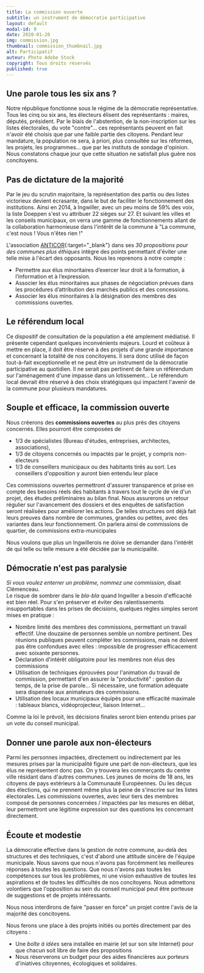 ```yaml
---
title: La commission ouverte
subtitle: un instrument de démocratie participative
layout: default
modal-id: 9
date: 2020-01-20
img: commission.jpg
thumbnail: commission_thumbnail.jpg
alt: Participatif
auteur: Photo Adobe Stock
copyright: Tous droits réservés
published: true
---
```


## Une parole tous les six ans ? ##
Notre république fonctionne sous le régime de la démocratie représentative. Tous les cinq ou six ans, les électeurs élisent des représentants : maires, députés, président. Par le biais de l'abstention, de la non-inscription sur les listes électorales, du vote "contre"... ces représentants peuvent en fait n'avoir été choisis que par une faible partie des citoyens. Pendant leur mandature, la population ne sera, à priori, plus consultée sur les réformes, les projets, les programmes... que par les instituts de sondage d'opinion. Nous constatons chaque jour que cette situation ne satisfait plus guère nos concitoyens.

## Pas de dictature de la majorité ##
Par le jeu du scrutin majoritaire, la représentation des partis ou des listes victorieux devient écrasante, dans le but de faciliter le fonctionnement des institutions. Ainsi en 2014, à Ingwiller, avec un peu moins de 59% des voix, la liste Doeppen s'est vu attribuer 22 sièges sur 27. 
Et suivant les villes et les conseils municipaux, on verra une gamme de fonctionnements allant de la collaboration harmonieuse dans l'intérêt de la commune à "La commune, c'est nous ! Vous n'êtes rien !"  

L'association [ANTICOR](https://www.anticor.org/){:target="_blank"} dans ses *30 propositions pour des communes plus éthiques* intègre des points permettant d'éviter une telle mise à l'écart des opposants. Nous les reprenons à notre compte :
* Permettre aux élus minoritaires d’exercer leur droit à la formation, à l’information et à l’expression.
* Associer les élus minoritaires aux phases de négociation prévues dans les procédures d’attribution des marchés publics et des concessions.
* Associer les élus minoritaires à la désignation des membres des commissions ouvertes.

## Le référendum local ##
Ce dispositif de consultation de la population a été amplement médiatisé. Il présente cependant quelques inconvénients majeurs. Lourd et coûteux à mettre en place, il doit être réservé à des projets d'une grande importance et concernant la totalité de nos concitoyens. Il sera donc utilisé de façon tout-à-fait exceptionnelle et ne peut être un instrument de la démocratie participative au quotidien. Il ne serait pas pertinent de faire un référendum sur l'aménagement d'une impasse dans un lotissement... Le référendum local devrait être réservé à des choix stratégiques qui impactent l'avenir de la commune pour plusieurs mandatures.

## Souple et efficace, la commission ouverte ## 
Nous créerons des **commissions ouvertes** au plus près des citoyens concernés. Elles pourront être composées de
+ 1/3 de spécialistes (Bureau d'études, entreprises, architectes, associations),
+ 1/3 de citoyens concernés ou impactés par le projet, y compris non-électeurs
+ 1/3 de conseillers municipaux ou des habitants tirés au sort. Les conseillers d'opposition y auront bien entendu leur place

Ces commissions ouvertes permettront d'assurer transparence et prise en compte des besoins réels des habitants à travers tout le cycle de vie d'un projet, des études préliminaires au bilan final. Nous assurerons un retour régulier sur l'avancement des dossiers et des enquêtes de satisfaction seront réalisées pour améliorer les actions.
De telles structures ont déjà fait leurs preuves dans nombre de communes, grandes ou petites, avec des variantes dans leur fonctionnement. On parlera ainsi de commissions de quartier, de commissions extra-municipales

Nous voulons que plus un Ingwillerois ne doive se demander dans l'intérêt de qui telle ou telle mesure a été décidée par la municipalité.

## Démocratie n'est pas paralysie ##
*Si vous voulez enterrer un problème, nommez une commission*, disait Clémenceau.  
Le risque de sombrer dans le *bla-bla* quand Ingwiller a besoin d'efficacité est bien réel. Pour s'en préserver et éviter des ralentissements insupportables dans les prises de décisions, quelques règles simples seront mises en pratique :
+ Nombre limité des membres des commissions, permettant un travail effectif. Une douzaine de personnes semble un nombre pertinent. Des réunions publiques peuvent compléter les commissions, mais ne doivent pas être confondues avec elles : impossible de progresser efficacement avec soixante personnes.
+ Déclaration d'intérêt obligatoire pour les membres non élus des commissions
+ Utilisation de techniques éprouvées pour l'animation du travail de commission, permettant d'en assurer la "productivité" : gestion du temps, de la prise de parole... Si nécessaire, une formation adéquate sera dispensée aux animateurs des commissions.
+ Utilisation des locaux municipaux équipés pour une efficacité maximale : tableaux blancs, vidéoprojecteur, liaison Internet...

Comme la loi le prévoit, les décisions finales seront bien entendu prises par un vote du conseil municipal.

## Donner une parole aux non-électeurs
Parmi les personnes impactées, directement ou indirectement par les mesures prises par la municipalité figure une part de non-électeurs, que les élus ne représentent donc pas.
On y trouvera les commerçants du centre ville résidant dans d'autres communes. Les jeunes de moins de 18 ans, les citoyens de pays extérieurs à la Communauté Européennes. Ou les déçus des élections, qui ne prennent même plus la peine de s'inscrire sur les listes électorales.
Les commissions ouvertes, avec leur tiers des membres composé de personnes concernées / impactées par les mesures en débat, leur permettront une légitime expression sur des questions les concernant directement.


## Écoute et modestie ##
La démocratie effective dans la gestion de notre commune, au-delà des structures et des techniques, c'est d'abord une attitude sincère de l'équipe municipale. Nous savons que nous n'avons pas forcémment les meilleures réponses à toutes les questions. Que nous n'avons pas toutes les compétences sur tous les problèmes, ni une vision exhaustive de toutes les aspirations et de toutes les difficultés de nos concitoyens. Nous admettons volontiers que l'opposition au sein du conseil municipal peut être porteuse de suggestions et de projets intéressants.

Nous nous interdirons de faire "passer en force" un projet contre l'avis de la majorité des concitoyens.

Nous ferons une place à des projets initiés ou portés directement par des citoyens :  
+ Une *boîte à idées* sera installée en mairie (et sur son site Internet) pour que chacun soit libre de faire des propositions
+ Nous réserverons un budget pour des aides financières aux porteurs d'iniatives citoyennes, écologiques et solidaires.